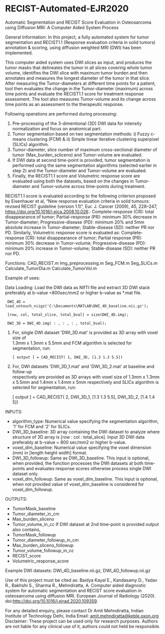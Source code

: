# RECIST-Automated-EJR2020

Automatic Segmentation and RECIST Score Evaluation in Osteosarcoma using Diffusion MRI: A Computer Aided System Process

General Information:  In this project, a fully automated system for tumor segmentation and RECIST1.1 (Response evaluation criteria in solid tumors) annotation & scoring, using diffusion weighted MRI (DWI) has been implemented.

This computer aided system uses DWI slices as input, and produces the tumor masks that delineates the tumor in all slices covering whole tumor volume, identifies the DWI slice with maximum tumor burden and then annotates and measures the longest diameter of the tumor in that slice. After measuring the Tumor-diameters at different time points for a patient, tool then evaluates the change in the Tumor-diameter (maximum) across time points and evaluate the RECIST1.1 score for treatment response assessment. The tool also measures Tumor-volume and its change across time points as an assessment to the therapeutic response.

Following operations are performed during processing:

1.	Pre-processing of the 3-dimentional (3D) DWI data for intensity normalization and focus on anatomical part.
2.	Tumor segmentation based on two segmentation methods: i) Fuzzy c-means clustering (FCM) & ii) Simple linear iterative clustering superpixel (SLICs) algorithm.
3.	Tumor-diameter, slice number of maximum cross-sectional diameter of tumor (Max_burden_scliceno) and Tumor-volume are evaluated.
4.	If DWI data at second time-point is provided, tumor segmentation is performed using the same segmentation algorithms (selected earlier in step 2) and the Tumor-diameter and Tumor-volume are evaluated.
5.	Finally, the RECIST1.1 score and Volumetric response score are evaluated using both the datasets, based on the changes in Tumor-diameter and Tumor-volume across time-points during treatment. 

RECIST1.1 score is evaluated according to the following criterion proposed by Eisenhauer et al, “New response evaluation criteria in solid tumours: revised RECIST guideline (version 1.1)”, Eur. J. Cancer (2009), 45, 228–247, https://doi.org/10.1016/j.ejca.2008.10.026.:
Complete-response (CR): total disappearance of tumor;
Partial-response (PR): minimum 30% decrease in Tumor-diameter; 
Progressive-disease (PD): minimum 20% and 5mm absolute increase in Tumor-diameter; 
Stable-disease (SD): neither PR nor PD. 
Similarly, Volumetric response score is evaluated as: 
Complete-response (CR): total disappearance of tumor; 
Partial response (PR): minimum 30% decrease in Tumor-volume; 
Progressive-disease (PD): minimum 20% increase in Tumor-volume; 
Stable-disease (SD): neither PR nor PD.


Functions:
CAD_RECIST.m
Img_preprocessing.m
Seg_FCM.m
Seg_SLICs.m
Calculate_TumorDia.m
Calculate_TumorVol.m

Example of uses:

Data Loading: Load the DWI data as NIfTI file and extract 3D DWI stack preferably at 
                        b-value =800sec/mm2 or higher b-value as *.mat file.

     DWI_4D = load_untouch_niigz('C:\Documents\MATLAB\DWI_4D_baseline.nii.gz');

     [row, col, total_slice, total_bval] = size(DWI_4D.img);

     DWI_3D = DWI_4D.img( : , : , : , total_bval);


1. For, single DWI dataset 'DWI_3D.mat' is provided as 3D array with voxel size of  
    1.3mm x 1.3mm x 5.5mm and FCM algorithm is selected for segmentation, run:
      
       [ output ] = CAD_RECIST( 1, DWI_3D, [1.3 1.3 5.5]) 

2. For, DWI datasets 'DWI_3D_1.mat' and 'DWI_3D_2.mat' at baseline and follow-up  
    respectively are provided as 3D arrays with voxel size of 1.3mm x 1.3mm x 5.5mm and 
  1.4mm x 1.4mm x 5mm respectively and SLICs algorithm is selected for segmentation, run:
      
      [ output ] = CAD_RECIST( 2, DWI_3D_1, [1.3 1.3 5.5], DWI_3D_2, [1.4 1.4 5]) 


INPUTS:
- algorithm_type: Numerical value specifying the segmentation algorithm, '1' for FCM and '2'
                             for SLICs. 
- DWI_3D_baseline: 3D array containing the DWI dataset to analyze where structure of 3D 
                                  array is [row : col : total_slice]. Input 3D DWI data preferably at 
                                  b-value = 800 sec/mm2 or higher b-value.
- voxel_dim_baseline: Numerical value specifying the voxel dimension (mm)
                                     in [length height width] format.
- DWI_3D_followup: Same as DWI_3D_baseline. This input is optional, when   provided,
                                    the function processes the DWI datasets at both time-points and 
                                    evaluates response scores otherwise process single DWI dataset only. 
- voxel_dim_followup: Same as voxel_dim_baseline. This input is optional, when not 
                                      provided value of voxel_dim_baseline is considered for 
                                      voxel_dim_followup.

OUTPUTS: 
- TumorMask_baseline 
- Tumor_diameter_in_cm
- Max_burden_sliceno
- Tumor_volume_in_cc
If DWI dataset at 2nd time-point is provided output also contains,
- TumorMask_followup
- Tumor_diameter_followup_in_cm
- Max_burden_sliceno_followup
- Tumor_volume_followup_in_cc 
- RECIST_score
- Volumetric_response_score

Example DWI datasets: DWI_4D_baseline.nii.gz, DWI_4D_followup.nii.gz 


Use of this project must be cited as: 
Baidya Kayal E., Kandasamy D., Yadav R., Bakhshi S., Sharma R., Mehndiratta, A. Computer aided diagnostic system for automatic segmentation and RECIST score evaluation in osteosarcoma using diffusion MRI. European Journal of Radiology (2020). doi:http://doi.org/10.1016/j.ejrad.2020.109359.

For any detailed enquiry, please contact Dr Amit Mehndiratta, Indian Institute of Technology Delhi, India Email: amit.mehndiratta@keble.oxon.org
Disclaimer: These project can be used only for research purposes. Authors are not liable for any clinical use of it, authors could not held be responsible.
